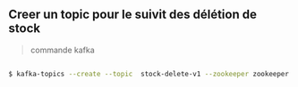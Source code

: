 ## Creer un topic pour le suivit des délétion de stock

 > commande kafka

```bash

$ kafka-topics --create --topic  stock-delete-v1 --zookeeper zookeeper:2181 --config cleanup.policy=delete  --config  delete.retention.ms=604800000 --config  retention.ms=604800000 --partitions 3 --replication-factor 1

````